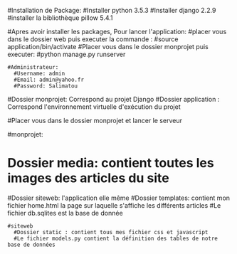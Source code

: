 #Installation de Package:
    #Installer python 3.5.3
    #Installer django 2.2.9
    #installer la bibliothèque pillow 5.4.1

#Apres avoir installer les packages, Pour lancer l'application:
#placer vous dans le dossier web puis executer la commande :
  #source application/bin/activate
  #Placer vous dans le dossier monprojet puis executer:
    #python manage.py runserver

    #Administrateur:
      #Username: admin
      #Email: admin@yahoo.fr
      #Password: Salimatou


#Dossier monprojet: Correspond au projet Django
#Dossier application : Correspond l'environnement virtuelle d'exécution du projet

#Placer vous dans le dossier monprojet et lancer le serveur

#monprojet:
  # Dossier media: contient toutes les images des articles du site
  #Dossier siteweb: l'application elle même
  #Dossier templates: contient mon fichier home.html la page sur laquelle s'affiche les différents articles
  #Le fichier db.sqlites est la base de donnée

    #siteweb
      #Dossier static : contient tous mes fichier css et javascript
      #Le fichier models.py contient la définition des tables de notre base de données
